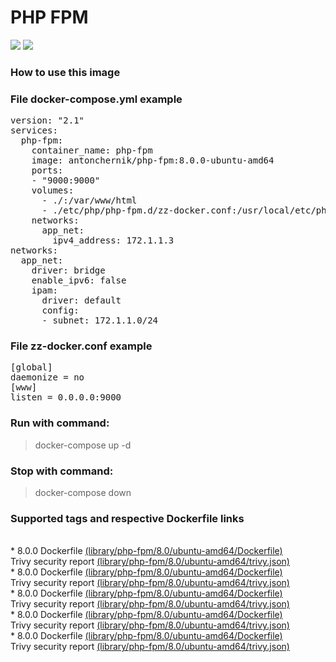 # PHP FPM
[![](https://images.microbadger.com/badges/image/antonchernik/php-fpm.svg)](https://microbadger.com/images/antonchernik/php-fpm)
[![](https://images.microbadger.com/badges/version/antonchernik/php-fpm.svg)](https://microbadger.com/images/antonchernik/php-fpm)
### How to use this image
### File docker-compose.yml example
<pre>
version: "2.1"
services:
  php-fpm:
    container_name: php-fpm
    image: antonchernik/php-fpm:8.0.0-ubuntu-amd64
    ports:
    - "9000:9000"
    volumes:
      - ./:/var/www/html
      - ./etc/php/php-fpm.d/zz-docker.conf:/usr/local/etc/php-fpm.d/zz-docker.conf
    networks:
      app_net:
        ipv4_address: 172.1.1.3
networks:
  app_net:
    driver: bridge
    enable_ipv6: false
    ipam:
      driver: default
      config:
      - subnet: 172.1.1.0/24
</pre>
### File zz-docker.conf example
<pre>
[global]
daemonize = no
[www]
listen = 0.0.0.0:9000
</pre>
### Run with command:
> docker-compose up -d
### Stop with command:
> docker-compose down
### Supported tags and respective Dockerfile links
<br/>* 8.0.0 Dockerfile [(library/php-fpm/8.0/ubuntu-amd64/Dockerfile)](https://github.com/antonchernik/docker/blob/php-fpm-8.0.0-ubuntu-amd64/library/php-fpm/8.0/ubuntu-amd64/Dockerfile)<br />Trivy security report [(library/php-fpm/8.0/ubuntu-amd64/trivy.json)](https://github.com/antonchernik/docker/blob/php-fpm-8.0.0-ubuntu-amd64/library/php-fpm/8.0/ubuntu-amd64/trivy.json)<br />* 8.0.0 Dockerfile [(library/php-fpm/8.0/ubuntu-amd64/Dockerfile)](https://github.com/antonchernik/docker/blob/php-fpm-8.0.0-ubuntu-amd64/library/php-fpm/8.0/ubuntu-amd64/Dockerfile)<br />Trivy security report [(library/php-fpm/8.0/ubuntu-amd64/trivy.json)](https://github.com/antonchernik/docker/blob/php-fpm-8.0.0-ubuntu-amd64/library/php-fpm/8.0/ubuntu-amd64/trivy.json)<br />* 8.0.0 Dockerfile [(library/php-fpm/8.0/ubuntu-amd64/Dockerfile)](https://github.com/antonchernik/docker/blob/php-fpm-8.0.0-ubuntu-amd64/library/php-fpm/8.0/ubuntu-amd64/Dockerfile)<br />Trivy security report [(library/php-fpm/8.0/ubuntu-amd64/trivy.json)](https://github.com/antonchernik/docker/blob/php-fpm-8.0.0-ubuntu-amd64/library/php-fpm/8.0/ubuntu-amd64/trivy.json)<br />* 8.0.0 Dockerfile [(library/php-fpm/8.0/ubuntu-amd64/Dockerfile)](https://github.com/antonchernik/docker/blob/php-fpm-8.0.0-ubuntu-amd64/library/php-fpm/8.0/ubuntu-amd64/Dockerfile)<br />Trivy security report [(library/php-fpm/8.0/ubuntu-amd64/trivy.json)](https://github.com/antonchernik/docker/blob/php-fpm-8.0.0-ubuntu-amd64/library/php-fpm/8.0/ubuntu-amd64/trivy.json)<br />* 8.0.0 Dockerfile [(library/php-fpm/8.0/ubuntu-amd64/Dockerfile)](https://github.com/antonchernik/docker/blob/php-fpm-8.0.0-ubuntu-amd64/library/php-fpm/8.0/ubuntu-amd64/Dockerfile)<br />Trivy security report [(library/php-fpm/8.0/ubuntu-amd64/trivy.json)](https://github.com/antonchernik/docker/blob/php-fpm-8.0.0-ubuntu-amd64/library/php-fpm/8.0/ubuntu-amd64/trivy.json)<br />